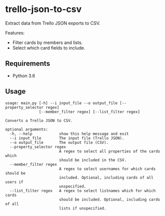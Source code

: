 # trello-json-to-csv

Extract data from Trello JSON exports to CSV.

Features:

* Filter cards by members and lists.
* Select which card fields to include.

## Requirements

* Python 3.6

## Usage

    usage: main.py [-h] --i input_file --o output_file [--property_selector regex]
                   [--member_filter regex] [--list_filter regex]

    Converts a Trello JSON to CSV.

    optional arguments:
      -h, --help            show this help message and exit
      --i input_file        The input file (Trello JSON).
      --o output_file       The output file (CSV).
      --property_selector regex
                            A regex to select all properties of the cards which
                            should be included in the CSV.
      --member_filter regex
                            A regex to select usernames for which cards should be
                            included. Optional, including cards of all users if
                            unspecified.
      --list_filter regex   A regex to select listnames which for which cards
                            should be included. Optional, including cards of all
                            lists if unspecified.
